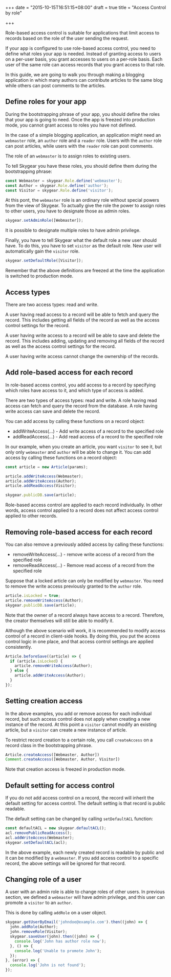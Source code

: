 +++
date = "2015-10-15T16:51:15+08:00"
draft = true
title = "Access Control by role"

+++

Role-based access control is suitable for applications that limit access to
records based on the role of the user sending the request.

If your app is configured to use role-based access control, you need to define
what roles your app is needed. Instead of granting access to users on a per-user
basis, you grant accesses to users on a per-role basis. Each user of the same
role can access records that you grant access to that role.

In this guide, we are going to walk you through making a blogging application
in which many authors can contribute articles to the same blog while 
others can post comments to the articles.

## Define roles for your app

During the bootstrapping phrase of your app, you should define the roles that
your app is going to need. Once the app is freezed into production mode, you
cannot grant access to roles you have not defined.

In the case of a simple blogging application, an application might need
an `webmaster` role, an `author` role and a `reader` role. Users with the `author`
role can post articles, while users with the `reader` role can post comments.

The role of an `webmaster` is to assign roles to existing users.

To tell Skygear you have these roles, you should define them during the
bootstrapping phrase:

```javascript
const Webmaster = skygear.Role.define('webmaster');
const Author = skygear.Role.define('author');
const Visitor = skygear.Role.define('visitor');
```

At this pont, the `webmaster` role is an ordinary role without special powers
from the view of Skygear. To actually give the role the power to assign
roles to other users, you have to designate those as admin roles.

```javascript
skygear.setAdminRole([Webmaster]);
```

It is possible to designate multiple roles to have admin privilege.

Finally, you have to tell Skygear what the default role a new user should have.
To do this, you have to set `visitor` as the default role. New user will
automatically gain the `visitor` role.

```javascript
skygear.setDefaultRole([Visitor]);
```

Remember that the above definitions are freezed at the time the application
is switched to production mode.

## Access types

There are two access types: read and write.

A user having read access to a record will be able to fetch and query the
record. This includes getting all fields of the record as well as the access
control settings for the record.

A user having write access to a record will be able to save and delete the
record. This includes adding, updating and removing all fields of the record
as well as the access control settings for the record.

A user having write access cannot change the ownership of the records.

## Add role-based access for each record

In role-based access control, you add access to a record by specifying which
roles have access to it, and which type of access is added. 

There are two types of access types: read and write.
A role having read access can fetch and query the record from the database.
A role having write access can save and delete the record.

You can add access by calling these functions on a record object:

*   addWriteAccess(...) - Add write access of a record to the specified role
*   addReadAccess(...) - Add read access of a record to the specified role

In our example,
when you create an article, you want `visitor` to see it, but only
only `webmaster` and `author` will be able to change it. You can add
access by calling these functions on a record object:

```javascript
const article = new Article(params);

article.addWriteAccess(Webmaster);
article.addWriteAccess(Author);
article.addReadAccess(Visitor);

skygear.publicDB.save(article);
```

Role-based access control are applied to each record individually. In other
words, access control applied to a record does not affect access control
applied to other records.

## Removing role-based access for each record

You can also remove a previously added access by calling these functions:

*   removeWriteAccess(...) - remove write access of a record from the specified
    role
*   removeReadAccess(...) - Remove read access of a record from the specified
    role

Suppose that a locked article can only be modified by `webmaster`. You need
to remove the write access previously granted to the `author` role.

```javascript
article.isLocked = true;
article.removeWriteAccess(Author);
skygear.publicDB.save(article);
```

Note that the owner of a record always have access to a record. Therefore,
the creator themselves will still be able to modify it.

Although the above scenario will work, it is recommended to modify access
control of a record in client-side hooks. By doing this, you put the access
control logic in one place, and that access control settings are applied
consistently.

```javascript
Article.beforeSave((article) => {
  if (article.isLocked) {
    article.removeWriteAccess(Author);
  } else {
    article.addWriteAccess(Author);
  }
});
```

## Setting creation access

In the above examples, you add or remove access for each individual record,
but such access control does not apply when creating a new instance of
the record. At this point a `visitor` cannot modify an existing article, but
a `visitor` can create a new instance of article.

To restrict record creation to a certain role, you call `createAccess` on
a record class in the bootstrapping phrase.

```javascript
Article.createAccess([Webmaster, Author])
Comment.createAccess([Webmaster, Author, Visitor])
```

Note that creation access is freezed in production mode.

## Default setting for access control

If you do not add access control on a record, the record will inherit
the default setting for access control. The default setting is that record
is public readable.

The default setting can be changed by calling `setDefaultACL` function:

```javascript
const defaultACL = new skygear.defaultACL();
acl.removePublicReadAccess();
acl.addWriteAccess(Webmaster);
skygear.setDefaultACL(acl);
```

In the above example, each newly created record is readable by public and it
can be modified by a `webmaster`. If you add access control to a specific
record, the above settings will be ignored for that record.

## Changing role of a user

A user with an admin role is able to change roles of other users. In 
previous section, we defined a `webmaster` will have admin privilege, and this
user can promote a `visitor` to an `author`.

This is done by calling `addRole` on a user object.

```javascript
skygear.getUserByEmail('johndoe@example.com').then((john) => {
  john.addRole(Author);
  john.removeRole(Visitor);
  skygear.saveUser(john).then((john) => {
    console.log('John has author role now');
  }, () => {
    console.log('Unable to promote John');
  });
}, (error) => {
  console.log('John is not found');
});
```
